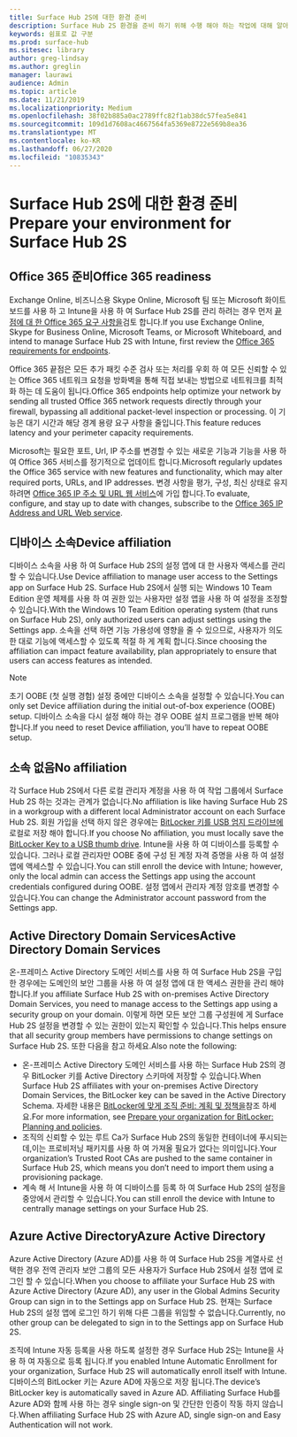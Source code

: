 ```yaml
---
title: Surface Hub 2S에 대한 환경 준비
description: Surface Hub 2S 환경을 준비 하기 위해 수행 해야 하는 작업에 대해 알아봅니다.
keywords: 쉼표로 값 구분
ms.prod: surface-hub
ms.sitesec: library
author: greg-lindsay
ms.author: greglin
manager: laurawi
audience: Admin
ms.topic: article
ms.date: 11/21/2019
ms.localizationpriority: Medium
ms.openlocfilehash: 38f02b885a0ac2789ffc82f1ab38dc57fea5e841
ms.sourcegitcommit: 109d1d7608ac4667564fa5369e8722e569b8ea36
ms.translationtype: MT
ms.contentlocale: ko-KR
ms.lasthandoff: 06/27/2020
ms.locfileid: "10835343"
---
```

# <span data-ttu-id="6d975-104">Surface Hub 2S에 대한 환경 준비</span><span class="sxs-lookup"><span data-stu-id="6d975-104">Prepare your environment for Surface Hub 2S</span></span>

## <span data-ttu-id="6d975-105">Office 365 준비</span><span class="sxs-lookup"><span data-stu-id="6d975-105">Office 365 readiness</span></span>

<span data-ttu-id="6d975-106">Exchange Online, 비즈니스용 Skype Online, Microsoft 팀 또는 Microsoft 화이트 보드를 사용 하 고 Intune을 사용 하 여 Surface Hub 2S를 관리 하려는 경우 먼저 [끝점에 대 한 Office 365 요구 사항을](https://docs.microsoft.com/office365/enterprise/office-365-endpoints)검토 합니다.</span><span class="sxs-lookup"><span data-stu-id="6d975-106">If you use Exchange Online, Skype for Business Online, Microsoft Teams, or Microsoft Whiteboard, and intend to manage Surface Hub 2S with Intune, first review the [Office 365 requirements for endpoints](https://docs.microsoft.com/office365/enterprise/office-365-endpoints).</span></span>

<span data-ttu-id="6d975-107">Office 365 끝점은 모든 추가 패킷 수준 검사 또는 처리를 우회 하 여 모든 신뢰할 수 있는 Office 365 네트워크 요청을 방화벽을 통해 직접 보내는 방법으로 네트워크를 최적화 하는 데 도움이 됩니다.</span><span class="sxs-lookup"><span data-stu-id="6d975-107">Office 365 endpoints help optimize your network by sending all trusted Office 365 network requests directly through your firewall, bypassing all additional packet-level inspection or processing.</span></span> <span data-ttu-id="6d975-108">이 기능은 대기 시간과 해당 경계 용량 요구 사항을 줄입니다.</span><span class="sxs-lookup"><span data-stu-id="6d975-108">This feature reduces latency and your perimeter capacity requirements.</span></span>

<span data-ttu-id="6d975-109">Microsoft는 필요한 포트, Url, IP 주소를 변경할 수 있는 새로운 기능과 기능을 사용 하 여 Office 365 서비스를 정기적으로 업데이트 합니다.</span><span class="sxs-lookup"><span data-stu-id="6d975-109">Microsoft regularly updates the Office 365 service with new features and functionality, which may alter required ports, URLs, and IP addresses.</span></span> <span data-ttu-id="6d975-110">변경 사항을 평가, 구성, 최신 상태로 유지 하려면 [Office 365 IP 주소 및 URL 웹 서비스](https://docs.microsoft.com/office365/enterprise/office-365-ip-web-service)에 가입 합니다.</span><span class="sxs-lookup"><span data-stu-id="6d975-110">To evaluate, configure, and stay up to date with changes, subscribe to the [Office 365 IP Address and URL Web service](https://docs.microsoft.com/office365/enterprise/office-365-ip-web-service).</span></span>

## <span data-ttu-id="6d975-111">디바이스 소속</span><span class="sxs-lookup"><span data-stu-id="6d975-111">Device affiliation</span></span>

<span data-ttu-id="6d975-112">디바이스 소속을 사용 하 여 Surface Hub 2S의 설정 앱에 대 한 사용자 액세스를 관리할 수 있습니다.</span><span class="sxs-lookup"><span data-stu-id="6d975-112">Use Device affiliation to manage user access to the Settings app on Surface Hub 2S.</span></span>
<span data-ttu-id="6d975-113">Surface Hub 2S에서 실행 되는 Windows 10 Team Edition 운영 체제를 사용 하 여 권한 있는 사용자만 설정 앱을 사용 하 여 설정을 조정할 수 있습니다.</span><span class="sxs-lookup"><span data-stu-id="6d975-113">With the Windows 10 Team Edition operating system (that runs on Surface Hub 2S),  only authorized users can adjust settings using the Settings app.</span></span> <span data-ttu-id="6d975-114">소속을 선택 하면 기능 가용성에 영향을 줄 수 있으므로, 사용자가 의도 한 대로 기능에 액세스할 수 있도록 적절 하 게 계획 합니다.</span><span class="sxs-lookup"><span data-stu-id="6d975-114">Since choosing the affiliation can impact feature availability, plan appropriately to ensure that users can access features as intended.</span></span>

> [!NOTE]
> <span data-ttu-id="6d975-115">초기 OOBE (첫 실행 경험) 설정 중에만 디바이스 소속을 설정할 수 있습니다.</span><span class="sxs-lookup"><span data-stu-id="6d975-115">You can only set Device affiliation during the initial out-of-box experience (OOBE) setup.</span></span> <span data-ttu-id="6d975-116">디바이스 소속을 다시 설정 해야 하는 경우 OOBE 설치 프로그램을 반복 해야 합니다.</span><span class="sxs-lookup"><span data-stu-id="6d975-116">If you need to reset Device affiliation, you’ll have to repeat OOBE setup.</span></span>

## <span data-ttu-id="6d975-117">소속 없음</span><span class="sxs-lookup"><span data-stu-id="6d975-117">No affiliation</span></span>

<span data-ttu-id="6d975-118">각 Surface Hub 2S에서 다른 로컬 관리자 계정을 사용 하 여 작업 그룹에서 Surface Hub 2S 하는 것과는 관계가 없습니다.</span><span class="sxs-lookup"><span data-stu-id="6d975-118">No affiliation is like having Surface Hub 2S in a workgroup with a different local Administrator account on each Surface Hub 2S.</span></span> <span data-ttu-id="6d975-119">회원 가입을 선택 하지 않은 경우에는 [BitLocker 키를 USB 엄지 드라이브에](https://docs.microsoft.com/windows/security/information-protection/bitlocker/bitlocker-key-management-faq)로컬로 저장 해야 합니다.</span><span class="sxs-lookup"><span data-stu-id="6d975-119">If you choose No affiliation, you must locally save the [BitLocker Key to a USB thumb drive](https://docs.microsoft.com/windows/security/information-protection/bitlocker/bitlocker-key-management-faq).</span></span> <span data-ttu-id="6d975-120">Intune을 사용 하 여 디바이스를 등록할 수 있습니다. 그러나 로컬 관리자만 OOBE 중에 구성 된 계정 자격 증명을 사용 하 여 설정 앱에 액세스할 수 있습니다.</span><span class="sxs-lookup"><span data-stu-id="6d975-120">You can still enroll the device with Intune; however, only the local admin can access the Settings app using the account credentials configured during OOBE.</span></span> <span data-ttu-id="6d975-121">설정 앱에서 관리자 계정 암호를 변경할 수 있습니다.</span><span class="sxs-lookup"><span data-stu-id="6d975-121">You can change the Administrator account password from the Settings app.</span></span>

## <span data-ttu-id="6d975-122">Active Directory Domain Services</span><span class="sxs-lookup"><span data-stu-id="6d975-122">Active Directory Domain Services</span></span>

<span data-ttu-id="6d975-123">온-프레미스 Active Directory 도메인 서비스를 사용 하 여 Surface Hub 2S을 구입한 경우에는 도메인의 보안 그룹을 사용 하 여 설정 앱에 대 한 액세스 권한을 관리 해야 합니다.</span><span class="sxs-lookup"><span data-stu-id="6d975-123">If you affiliate Surface Hub 2S with on-premises Active Directory Domain Services, you need to manage access to the Settings app using a security group on your domain.</span></span> <span data-ttu-id="6d975-124">이렇게 하면 모든 보안 그룹 구성원에 게 Surface Hub 2S 설정을 변경할 수 있는 권한이 있는지 확인할 수 있습니다.</span><span class="sxs-lookup"><span data-stu-id="6d975-124">This helps ensure that all security group members have permissions to change settings on Surface Hub 2S.</span></span> <span data-ttu-id="6d975-125">또한 다음을 참고 하세요.</span><span class="sxs-lookup"><span data-stu-id="6d975-125">Also note the following:</span></span>

- <span data-ttu-id="6d975-126">온-프레미스 Active Directory 도메인 서비스를 사용 하는 Surface Hub 2S의 경우 BitLocker 키를 Active Directory 스키마에 저장할 수 있습니다.</span><span class="sxs-lookup"><span data-stu-id="6d975-126">When Surface Hub 2S affiliates with your on-premises Active Directory Domain Services, the BitLocker key can be saved in the Active Directory Schema.</span></span> <span data-ttu-id="6d975-127">자세한 내용은 [BitLocker에 맞게 조직 준비: 계획 및 정책을](https://docs.microsoft.com/windows/security/information-protection/bitlocker/prepare-your-organization-for-bitlocker-planning-and-policies)참조 하세요.</span><span class="sxs-lookup"><span data-stu-id="6d975-127">For more information, see [Prepare your organization for BitLocker: Planning and policies](https://docs.microsoft.com/windows/security/information-protection/bitlocker/prepare-your-organization-for-bitlocker-planning-and-policies).</span></span> 
- <span data-ttu-id="6d975-128">조직의 신뢰할 수 있는 루트 Ca가 Surface Hub 2S의 동일한 컨테이너에 푸시되는 데,이는 프로비저닝 패키지를 사용 하 여 가져올 필요가 없다는 의미입니다.</span><span class="sxs-lookup"><span data-stu-id="6d975-128">Your organization’s Trusted Root CAs are pushed to the same container in Surface Hub 2S, which means you don’t need to import them using a provisioning package.</span></span>
- <span data-ttu-id="6d975-129">계속 해 서 Intune을 사용 하 여 디바이스를 등록 하 여 Surface Hub 2S의 설정을 중앙에서 관리할 수 있습니다.</span><span class="sxs-lookup"><span data-stu-id="6d975-129">You can still enroll the device with Intune to centrally manage settings on your Surface Hub 2S.</span></span>

## <span data-ttu-id="6d975-130">Azure Active Directory</span><span class="sxs-lookup"><span data-stu-id="6d975-130">Azure Active Directory</span></span>

<span data-ttu-id="6d975-131">Azure Active Directory (Azure AD)를 사용 하 여 Surface Hub 2S을 계열사로 선택한 경우 전역 관리자 보안 그룹의 모든 사용자가 Surface Hub 2S에서 설정 앱에 로그인 할 수 있습니다.</span><span class="sxs-lookup"><span data-stu-id="6d975-131">When you choose to affiliate your Surface Hub 2S with Azure Active Directory (Azure AD), any user in the Global Admins Security Group can sign in to the Settings app on Surface Hub 2S.</span></span> <span data-ttu-id="6d975-132">현재는 Surface Hub 2S의 설정 앱에 로그인 하기 위해 다른 그룹을 위임할 수 없습니다.</span><span class="sxs-lookup"><span data-stu-id="6d975-132">Currently, no other group can be delegated to sign in to the Settings app on Surface Hub 2S.</span></span>

<span data-ttu-id="6d975-133">조직에 Intune 자동 등록을 사용 하도록 설정한 경우 Surface Hub 2S는 Intune을 사용 하 여 자동으로 등록 됩니다.</span><span class="sxs-lookup"><span data-stu-id="6d975-133">If you enabled Intune Automatic Enrollment for your organization, Surface Hub 2S will automatically enroll itself with Intune.</span></span> <span data-ttu-id="6d975-134">디바이스의 BitLocker 키는 Azure AD에 자동으로 저장 됩니다.</span><span class="sxs-lookup"><span data-stu-id="6d975-134">The device’s BitLocker key is automatically saved in Azure AD.</span></span> <span data-ttu-id="6d975-135">Affiliating Surface Hub를 Azure AD와 함께 사용 하는 경우 single sign-on 및 간단한 인증이 작동 하지 않습니다.</span><span class="sxs-lookup"><span data-stu-id="6d975-135">When affiliating Surface Hub 2S with Azure AD, single sign-on and Easy Authentication will not work.</span></span>
